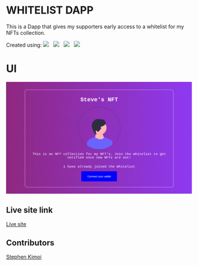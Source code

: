 # WHITELIST DAPP 
This is a Dapp that gives my supporters early access to a whitelist for my NFTs collection. 

Created using: ![](https://img.shields.io/badge/Next-black)&nbsp;&nbsp;&nbsp;![](https://img.shields.io/badge/React-green)&nbsp;&nbsp;&nbsp;![](https://img.shields.io/badge/Solidity-orange)&nbsp;&nbsp;&nbsp;![](https://img.shields.io/badge/CSS-Yellow)

# UI
![UI](./frontend/public/UI.png)

## Live site link
[Live site](https://steves-whitelist-dapp.vercel.app/)

## Contributors
[Stephen Kimoi](https://kimoisteve.me/) 
